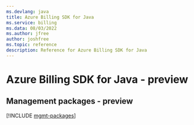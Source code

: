 ```yaml
---
ms.devlang: java
title: Azure Billing SDK for Java
ms.service: billing
ms.data: 08/03/2022
ms.author: jfree
author: joshfree
ms.topic: reference
description: Reference for Azure Billing SDK for Java
---
```

# Azure Billing SDK for Java - preview

## Management packages - preview
[!INCLUDE [mgmt-packages](billing-mgmt-index.md)]